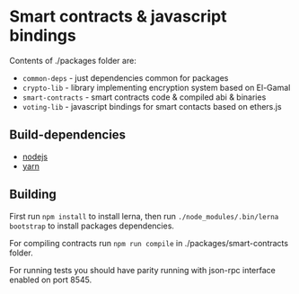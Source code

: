 # Smart contracts & javascript bindings
Contents of ./packages folder are:

- `common-deps` - just dependencies common for packages
- `crypto-lib` - library implementing encryption system based on El-Gamal
- `smart-contracts` - smart contracts code & compiled abi & binaries
- `voting-lib` - javascript bindings for smart contacts based on ethers.js

## Build-dependencies

* [nodejs](https://nodejs.org/en/download/package-manager/)
* [yarn](https://yarnpkg.com/lang/en/docs/install/)

## Building
First run `npm install` to install lerna, then run `./node_modules/.bin/lerna bootstrap`
to install packages dependencies.

For compiling contracts run `npm run compile` in ./packages/smart-contracts folder.

For running tests you should have parity running with json-rpc interface enabled on port 8545.
